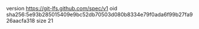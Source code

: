 version https://git-lfs.github.com/spec/v1
oid sha256:5e93b285015409e9bc52db70503d080b8334e79f0ada6f99b27fa926aacfa318
size 21
